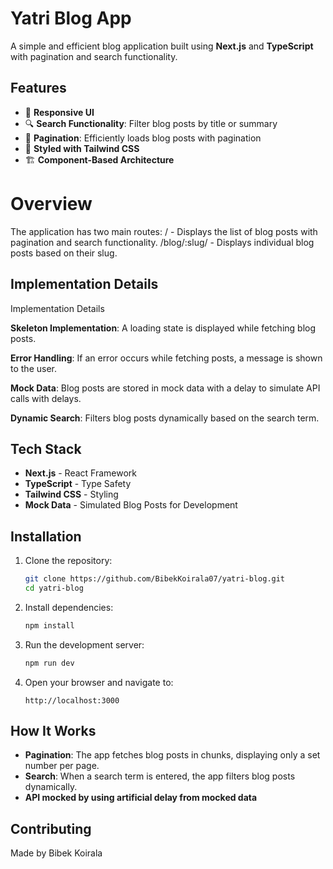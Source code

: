 # Yatri Blog App

A simple and efficient blog application built using **Next.js** and **TypeScript** with pagination and search functionality.

## Features

- 🚀 **Responsive UI**
- 🔍 **Search Functionality**: Filter blog posts by title or summary
- 📄 **Pagination**: Efficiently loads blog posts with pagination
- 🎨 **Styled with Tailwind CSS**
- 🏗 **Component-Based Architecture**

# Overview

The application has two main routes:
/ - Displays the list of blog posts with pagination and search functionality.
/blog/:slug/ - Displays individual blog posts based on their slug.

## Implementation Details

Implementation Details

**Skeleton Implementation**: A loading state is displayed while fetching blog posts.

**Error Handling**: If an error occurs while fetching posts, a message is shown to the user.

**Mock Data**: Blog posts are stored in mock data with a delay to simulate API calls with delays.

**Dynamic Search**: Filters blog posts dynamically based on the search term.

## Tech Stack

- **Next.js** - React Framework
- **TypeScript** - Type Safety
- **Tailwind CSS** - Styling
- **Mock Data** - Simulated Blog Posts for Development

## Installation

1. Clone the repository:
   ```bash
   git clone https://github.com/BibekKoirala07/yatri-blog.git
   cd yatri-blog
   ```
2. Install dependencies:
   ```bash
   npm install
   ```
3. Run the development server:
   ```bash
   npm run dev
   ```
4. Open your browser and navigate to:
   ```
   http://localhost:3000
   ```

## How It Works

- **Pagination**: The app fetches blog posts in chunks, displaying only a set number per page.
- **Search**: When a search term is entered, the app filters blog posts dynamically.
- **API mocked by using artificial delay from mocked data**

## Contributing

Made by Bibek Koirala

